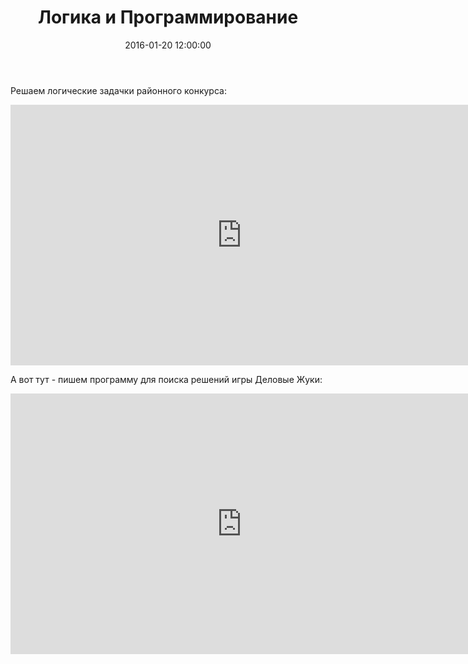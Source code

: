 ﻿---
layout: post
title: "Логика и Программирование"
date:   2016-01-20 12:00:00
categories: logic programming
---

Решаем логические задачки районного конкурса:

<iframe width="740" height="417" src="http://www.youtube.com/watch?v=McUTx7ysBf8" frameborder="0" allowfullscreen></iframe>

А вот тут - пишем программу для поиска решений игры Деловые Жуки:

<iframe width="740" height="417" src="http://www.youtube.com/watch?v=2l1VFCycpC0" frameborder="0" allowfullscreen></iframe>

 